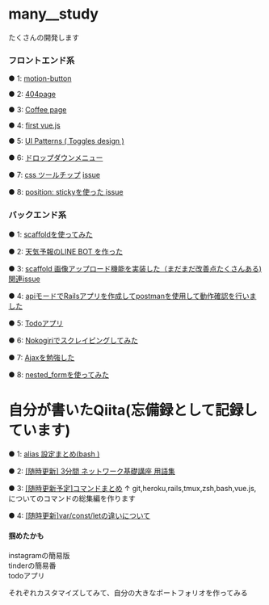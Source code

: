 # many__study

たくさんの開発します

### フロントエンド系

● 1:
<a href="https://gyazo.com/ef8433087cbf3e4087de54263df2be78">motion-button</a>


● 2:
<a href="https://gyazo.com/5a459ad70173b30a1e11ff4fe8bbc63c">404page</a>

● 3:
<a href="https://gyazo.com/f891abfe66f2bb41d6151a9272f8745d">Coffee page</a>


● 4: 
<a href="https://gyazo.com/15363660497624c35f4883da29694cf8"> first vue.js</a>


● 5: 
<a href="https://i.gyazo.com/951a1863aa20d038d99c2657f9849a27.gif">UI Patterns ( Toggles design )</a>

● 6:
<a href="https://github.com/sho-kasama/many__study/issues/31">ドロップダウンメニュー</a>


● 7:
<a href="https://gyazo.com/ac61e624192e8860b9a04440b69671ba">css ツールチップ</a>
<a href="https://github.com/sho-kasama/many__study/issues/42">issue</a>

● 8:
<a href="https://gyazo.com/0a8b08966000851cb51862dc191257b4">position: stickyを使った </a>
<a href="https://github.com/sho-kasama/many__study/issues/42">issue</a>


### バックエンド系


● 1: 
<a href="https://github.com/sho-kasama/toy_app">scaffoldを使ってみた</a>

● 2: 
<a href="https://i.gyazo.com/b8688682db707c7f13518b71b6ec542f.gif"> 天気予報のLINE BOT を作った</a>


● 3: 
<a href="https://gyazo.com/71d9e0cacfac789ac96b1dba18600340">scaffold 画像アップロード機能を実装した（まだまだ改善点たくさんある)</a>
<a href="https://github.com/sho-kasama/toy_app/issues/7">関連issue</a>


● 4:
<a href="https://github.com/sho-kasama/api_practice">apiモードでRailsアプリを作成してpostmanを使用して動作確認を行いました</a>


● 5:
<a href="https://github.com/sho-kasama/Todo-rails">Todoアプリ</a>


● 6:
<a href="https://github.com/sho-kasama/Todo-rails/pull/25/files">Nokogiriでスクレイピングしてみた</a>

● 7:
<a href="https://github.com/sho-kasama/Ajax_/blob/master/README.md">Ajaxを勉強した</a>


● 8:
<a href="">nested_formを使ってみた</a>



# 自分が書いたQiita(忘備録として記録しています)



● 1:
<a href="https://qiita.com/maru__maru/items/23d6e1b94bd5344548f1">alias 設定まとめ(bash ) </a>


● 2:
<a href="https://qiita.com/maru__maru/items/eb0152ef09128a5e9fcb">[随時更新] 3分間 ネットワーク基礎講座 用語集</a>


● 3:
<a href="https://qiita.com/maru__maru/items/05497d5540a758639fd4">[随時更新予定]コマンドまとめ</a>
↑ git,heroku,rails,tmux,zsh,bash,vue.js,についてのコマンドの総集編を作ります

● 4: 
<a href="https://qiita.com/maru__maru/items/39ede81964df58ac5143">[随時更新]var/const/letの違いについて</a>


#### 掴めたかも

instagramの簡易版<br>
tinderの簡易番<br>
todoアプリ<br>

それぞれカスタマイズしてみて、自分の大きなポートフォリオを作ってみる
















